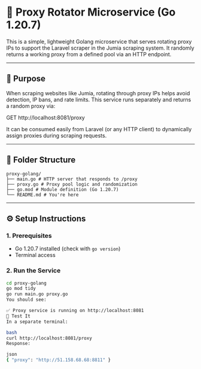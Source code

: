 # 🔁 Proxy Rotator Microservice (Go 1.20.7)

This is a simple, lightweight Golang microservice that serves rotating proxy IPs to support the Laravel scraper in the Jumia scraping system. It randomly returns a working proxy from a defined pool via an HTTP endpoint.

---

## 🚀 Purpose

When scraping websites like Jumia, rotating through proxy IPs helps avoid detection, IP bans, and rate limits. This service runs separately and returns a random proxy via:

GET http://localhost:8081/proxy


It can be consumed easily from Laravel (or any HTTP client) to dynamically assign proxies during scraping requests.

---

## 📂 Folder Structure
```
proxy-golang/
├── main.go # HTTP server that responds to /proxy 
├── proxy.go # Proxy pool logic and randomization 
├── go.mod # Module definition (Go 1.20.7) 
└── README.md # You're here
```

---

## ⚙️ Setup Instructions

### 1. Prerequisites

- Go 1.20.7 installed (check with `go version`)
- Terminal access

### 2. Run the Service

```bash
cd proxy-golang
go mod tidy
go run main.go proxy.go
You should see:

✅ Proxy service is running on http://localhost:8081
🧪 Test It
In a separate terminal:

bash
curl http://localhost:8081/proxy
Response:

json
{ "proxy": "http://51.158.68.68:8811" }